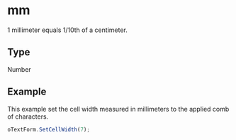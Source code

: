 # mm

1 millimeter equals 1/10th of a centimeter.

## Type

Number

## Example

This example set the cell width measured in millimeters to the applied comb of characters.

```javascript
oTextForm.SetCellWidth(7);
```